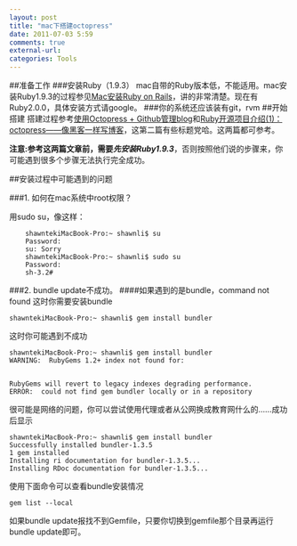 ```yaml
---
layout: post
title: "mac下搭建octopress"
date: 2011-07-03 5:59
comments: true
external-url:
categories: Tools
---
```


##准备工作
###安装Ruby（1.9.3）
mac自带的Ruby版本低，不能适用。mac安装Ruby1.9.3的过程参见[Mac安装Ruby on Rails](http://www.hoowolf.net/2012/03/29/installing-ruby-on-rails-on-mac-os-x-lion/)，讲的非常清楚。现在有Ruby2.0.0，具体安装方式请google。
###你的系统还应该装有git，rvm
##开始搭建
搭建过程参考[使用Octopress + Github管理blog](http://ishalou.com/blog/2012/10/15/how-to-use-octopress/)和[Ruby开源项目介绍(1)：octopress——像黑客一样写博客](http://www.yangzhiping.com/tech/octopress.html)，这第二篇有些标题党哈。这两篇都可参考。

**注意:**参考这两篇文章前，需要**_先安装Ruby1.9.3_**，否则按照他们说的步骤来，你可能遇到很多个步骤无法执行完全成功。

##安装过程中可能遇到的问题
<!--more-->
###1. 如何在mac系统中root权限？

用sudo su，像这样：

```
	shawntekiMacBook-Pro:~ shawnli$ su
	Password:
	su: Sorry
	shawntekiMacBook-Pro:~ shawnli$ sudo su
	Password:
	sh-3.2#
```
	
###2. bundle update不成功。
####如果遇到的是bundle，command not found
这时你需要安装bundle

	shawntekiMacBook-Pro:~ shawnli$ gem install bundler
这时你可能遇到不成功

	shawntekiMacBook-Pro:~ shawnli$ gem install bundler
	WARNING:  RubyGems 1.2+ index not found for:
    

	RubyGems will revert to legacy indexes degrading performance.
	ERROR:  could not find gem bundler locally or in a repository
很可能是网络的问题，你可以尝试使用代理或者从公网换成教育网什么的……成功后显示

	shawntekiMacBook-Pro:~ shawnli$ gem install bundler
	Successfully installed bundler-1.3.5
	1 gem installed
	Installing ri documentation for bundler-1.3.5...
	Installing RDoc documentation for bundler-1.3.5...
使用下面命令可以查看bundle安装情况

	gem list --local
如果bundle update报找不到Gemfile，只要你切换到gemfile那个目录再运行bundle update即可。

